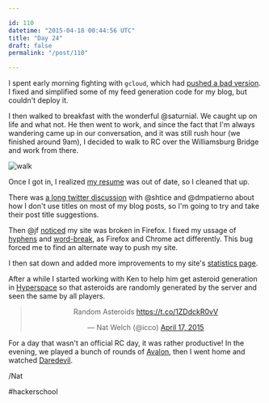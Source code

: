 ```yaml
---

id: 110
datetime: "2015-04-18 00:44:56 UTC"
title: "Day 24"
draft: false
permalink: "/post/110"

---
```


I spent early morning fighting with `gcloud`, which had [pushed a bad version](https://writing.natwelch.com/post/109). I fixed and simplified some of my feed generation code for my blog, but couldn't deploy it.

I then walked to breakfast with the wonderful @saturnial. We caught up on life and what not. He then went to work, and since the fact that I'm always wandering came up in our conversation, and it was still rush hour (we finished around 9am), I decided to walk to RC over the Williamsburg Bridge and work from there.

![walk](https://s3.amazonaws.com/f.cl.ly/items/1w023J3U0U1K160w0K2u/Screen%Shot%-04-17%at%.25%png)

Once I got in, I realized [my resume](http://natwelch.com/resume) was out of date, so I cleaned that up.

There was [a long twitter discussion](https://twitter.com/shtice/status/589066244780904448) with @shtice and @dmpatierno about how I don't use titles on most of my blog posts, so I'm going to try and take their post title suggestions.

Then @jf [noticed](https://twitter.com/jf/status/589142532744871937) my site was broken in Firefox. I fixed my ussage of [hyphens](https://developer.mozilla.org/en-US/docs/Web/CSS/hyphens) and [word-break](https://developer.mozilla.org/en-US/docs/Web/CSS/word-break), as Firefox and Chrome act differently. This bug forced me to find an alternate way to push my site.

I then sat down and added more improvements to my site's [statistics page](/stats).

After a while I started working with Ken to help him get asteroid generation in [Hyperspace](https://github.com/kenpratt/hyperspace) so that asteroids are randomly generated by the server and seen the same by all players. 

<center><blockquote class="twitter-tweet" lang="en"><p>Random Asteroids <a href="https://t.co/1ZDdckR0vV">https://t.co/1ZDdckR0vV</a></p>&mdash; Nat Welch (@icco) <a href="https://twitter.com/icco/status/589179166911782912">April 17, 2015</a></blockquote>
<script async src="//platform.twitter.com/widgets.js" charset="utf-8"></script></center>

For a day that wasn't an official RC day, it was rather productive! In the evening, we played a bunch of rounds of [Avalon](https://en.wikipedia.org/wiki/The_Resistance_%game%#Avalon_variant), then I went home and watched [Daredevil](https://en.wikipedia.org/wiki/Daredevil_%TV_series%).

/Nat

#hackerschool

